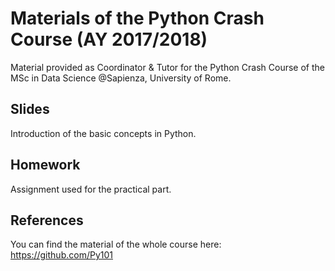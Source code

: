 
# Materials of the Python Crash Course (AY 2017/2018)
Material provided as Coordinator & Tutor for the Python Crash Course of the MSc in Data Science @Sapienza, University of Rome.

## Slides
Introduction of the basic concepts in Python.

## Homework
Assignment used for the practical part.

## References
You can find the material of the whole course here: https://github.com/Py101
